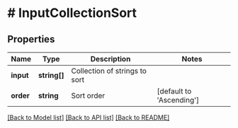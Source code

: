 # # InputCollectionSort

## Properties

Name | Type | Description | Notes
------------ | ------------- | ------------- | -------------
**input** | **string[]** | Collection of strings to sort |
**order** | **string** | Sort order | [default to 'Ascending']

[[Back to Model list]](../../README.md#models) [[Back to API list]](../../README.md#endpoints) [[Back to README]](../../README.md)
